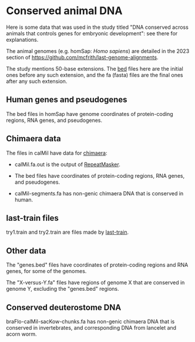 # Conserved animal DNA

Here is some data that was used in the study titled "DNA conserved
across animals that controls genes for embryonic development": see
there for explanations.

The animal genomes (e.g. homSap: *Homo sapiens*) are detailed in the
2023 section of <https://github.com/mcfrith/last-genome-alignments>.

The study mentions 50-base extensions.  The [bed][] files here are the
initial ones before any such extension, and the fa (fasta) files are
the final ones after any such extension.

## Human genes and pseudogenes

The bed files in homSap have genome coordinates of protein-coding
regions, RNA genes, and pseudogenes.

## Chimaera data

The files in calMil have data for [chimaera][]:

* calMil.fa.out is the output of [RepeatMasker][].

* The bed files have coordinates of protein-coding regions, RNA genes,
  and pseudogenes.

* calMil-segments.fa has non-genic chimaera DNA that is conserved in
  human.

## last-train files

try1.train and try2.train are files made by [last-train][].

## Other data

The "genes.bed" files have coordinates of protein-coding regions and RNA
genes, for some of the genomes.

The "X-versus-Y.fa" files have regions of genome X that are conserved
in genome Y, excluding the "genes.bed" regions.

## Conserved deuterostome DNA

braFlo-calMil-sacKow-chunks.fa has non-genic chimaera DNA that is
conserved in invertebrates, and corresponding DNA from lancelet and
acorn worm.

[bed]: https://genome.ucsc.edu/FAQ/FAQformat.html#format1
[chimaera]: https://en.wikipedia.org/wiki/Callorhinchus
[last-train]: https://gitlab.com/mcfrith/last/-/blob/main/doc/last-train.rst
[RepeatMasker]: http://www.repeatmasker.org/
